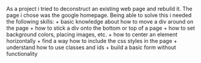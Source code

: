 As a project i tried to deconstruct an existing web page and rebuild it. The page i chose was the google homepage. Being able to solve this i needed the following skills:
    + basic knowledge about how to move a div around on the page
    + how to stick a div onto the bottom or top of a page
    + how to set background colors, placing images, etc.
    + how to center an element horizontally
    + find a way how to include the css styles in the page
    + understand how to use classes and ids
    + build a basic form without functionality
     